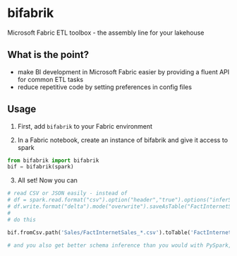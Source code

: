 # bifabrik
Microsoft Fabric ETL toolbox - the assembly line for your lakehouse

## What is the point?
 - make BI development in Microsoft Fabric easier by providing a fluent API for common ETL tasks
 - reduce repetitive code by setting preferences in config files

## Usage
 1. First, add `bifabrik` to your Fabric environment

 2. In a Fabric notebook, create an instance of bifabrik and give it access to spark

```python
from bifabrik import bifabrik
bif = bifabrik(spark)
```

 3. All set! Now you can

```python
# read CSV or JSON easily - instead of
# df = spark.read.format("csv").option("header","true").options("inferSchema" , "true").load("Files/Sales/FactInternetSales_*.csv")
# df.write.format("delta").mode("overwrite").saveAsTable("FactInternetSales")
#
# do this

bif.fromCsv.path('Sales/FactInternetSales_*.csv').toTable('FactInternetSales')

# and you also get better schema inference than you would with PySpark, as bifabrik will use pandas to load the files :)
```

